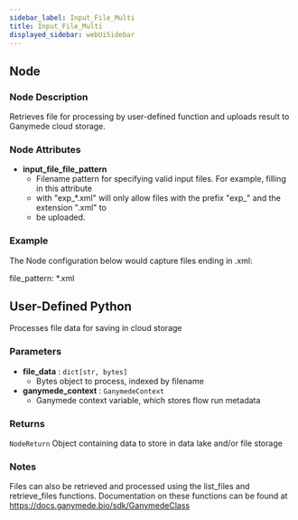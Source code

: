 ```yaml
---
sidebar_label: Input_File_Multi
title: Input_File_Multi
displayed_sidebar: webUiSidebar
---
```


## Node

### Node Description

Retrieves file for processing by user-defined function and uploads
result to Ganymede cloud storage.

### Node Attributes

- **input_file_file_pattern**
  - Filename pattern for specifying valid input files.  For example, filling in this attribute
  - with "exp_*.xml" will only allow files with the prefix "exp_" and the extension ".xml" to
  - be uploaded.

### Example

The Node configuration below would capture files ending in .xml:

file_pattern: *.xml

## User-Defined Python

Processes file data for saving in cloud storage

### Parameters

- **file_data** : `dict[str, bytes]`
  - Bytes object to process, indexed by filename
- **ganymede_context** : `GanymedeContext`
  - Ganymede context variable, which stores flow run metadata

### Returns

`NodeReturn`
  Object containing data to store in data lake and/or file storage

### Notes

Files can also be retrieved and processed using the list_files and retrieve_files functions.
Documentation on these functions can be found at https://docs.ganymede.bio/sdk/GanymedeClass
